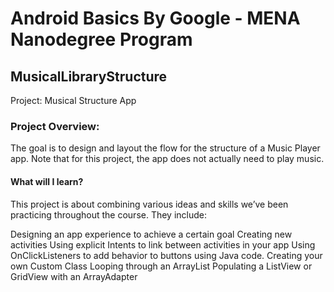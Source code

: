 # Android Basics By Google - MENA Nanodegree Program

## MusicalLibraryStructure
Project: Musical Structure App

### Project Overview:
The goal is to design and layout the flow for the structure of a Music Player app. Note that for this project, the app does not actually need to play music.

#### What will I learn?
This project is about combining various ideas and skills we’ve been practicing throughout the course. They include:

Designing an app experience to achieve a certain goal
Creating new activities
Using explicit Intents to link between activities in your app
Using OnClickListeners to add behavior to buttons using Java code.
Creating your own Custom Class
Looping through an ArrayList
Populating a ListView or GridView with an ArrayAdapter
